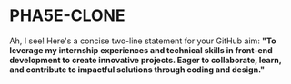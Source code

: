 # PHA5E-CLONE
Ah, I see! Here's a concise two-line statement for your GitHub aim:    **"To leverage my internship experiences and technical skills in front-end development to create innovative projects. Eager to collaborate, learn, and contribute to impactful solutions through coding and design."**  
